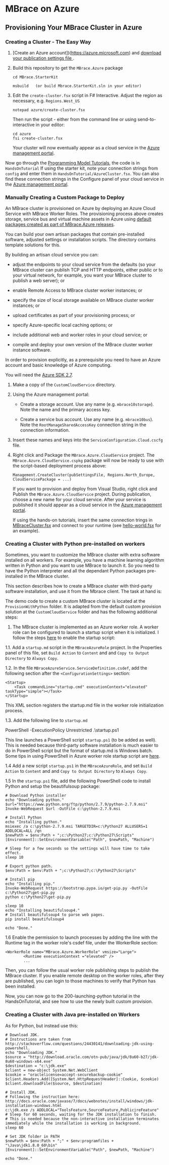 # MBrace on Azure

## Provisioning Your MBrace Cluster in Azure

###  Creating a Cluster - The Easy Way

1. [Create an Azure account])(https://azure.microsoft.com) and [download your publication settings file ](https://manage.windowsazure.com/publishsettings).

2. Build this repository to get the ``MBrace.Azure`` package 

       cd MBrace.StarterKit

       msbuild   (or build Mbrace.StarterKit.sln in your editor)

3. Edit the ``create-cluster.fsx`` script in F# Interactive. Adjust the region as necessary, e.g. ``Regions.West_US``
  
       notepad azure/create-cluster.fsx  

   Then run the script - either from the command line or using send-to-interactive in your editor:

       cd azure
       fsi create-cluster.fsx 
 
   Your cluster will now eventually appear as a cloud service in the [Azure management portal](https://manage.windowsazure.com).

Now go through the [Programming Model Tutorials](http://www.m-brace.net/programming-model.html), the code is in ``HandsOnTutorial``
If using the starter kit, note your connection strings from ``config`` and enter them in ``HandsOnTutorial/AzureCluster.fsx``.  You can also
find these connection strings in the Configure panel of your cloud service in the [Azure management portal](https://manage.windowsazure.com).


###  Manually Creating a Custom Package to Deploy


An MBrace cluster is provisioned on Azure by deploying an Azure Cloud Service with MBrace Worker Roles.
The provisioning process above creates storage, service bus and virtual machine assets in Azure using
[default packages created as part of MBrace.Azure releases](https://github.com/mbraceproject/MBrace.Azure/releases).

You can build your own artisan packages that contain pre-installed software, adjusted settings or installation scripts.
The directory contains template solutions for this.

By building an artisan cloud service you can:

* adjust the endpoints to your cloud service from the defaults (so your MBrace cluster can publish 
  TCP and HTTP endpoints, either public or to your virtual network, 
  for example, you want your MBrace cluster to publish a web server); or

* enable Remote Access to MBrace cluster worker instances; or

* specify the size of local storage available on MBrace cluster worker instances; or

* upload certificates as part of your provisioning process; or

* specify Azure-specific local caching options; or

* include additional web and worker roles in your cloud service; or

* compile and deploy your own version of the MBrace cluster worker instance software. 

In order to provision explicitly, as a prerequisite you need 
to have an Azure account and basic knowledge of Azure computing.

You will need the [Azure SDK 2.7](http://azure.microsoft.com/en-us/downloads/).

1. Make a copy of the `CustomCloudService` directory.

2. Using the Azure management portal:

   * Create a storage account. Use any name (e.g. `mbrace10storage`).  Note the name and the primary access key.

   * Create a service bus account. Use any name (e.g. `mbrace10bus`). Note the `RootManageSharedAccessKey` connection string in the connection information.

3. Insert these names and keys into the `ServiceConfiguration.Cloud.cscfg` file.

4. Right click and Package the `MBrace.Azure.CloudService` project.  The `MBrace.Azure.CloudService.cspkg` package will now be ready to use
   with the script-based deployment process above:

       Management.CreateCluster(pubSettingsFile, Regions.North_Europe, CloudServicePackage = ...)

   If you want to provision and deploy from Visual Studio, right click and Publish the `MBrace.Azure.CloudService` project.  During publication, choose a new name for your cloud service. 
   After your service is published it should appear as a cloud service in the [Azure management portal](https://manage.windowsazure.com/).

   If using the hands-on tutorials, insert the same connection trings in [MBraceCluster.fsx](../HandsOnTutorial/AzureCluster.fsx#L24) and connect 
   to your runtime (see [hello-world.fsx](../HandsOnTutorial/1-hello-world.fsx) for an example).


### Creating a Cluster with Python pre-installed on workers

Sometimes, you want to customize the MBrace cluster with extra software installed on all workers. 
For example, you have a machine learning algorithm written in Python and you want to use MBrace to launch it. So you  need to have the Python interpreter and all the dependant Python packages pre-installed in the MBrace cluster.

This section describes how to create a MBrace cluster with third-party software installation, and use it from the Mbrace client. The task at hand is:

The demo code to create a custom MBrace cluster is located at the `ProvisionWithPython` folder. It is adapted from the default custom provision solution at the `CustomCloudService` folder and has the following additional steps:

1. The MBrace cluster is implemented as an Azure worker role. A worker role can be configured to launch a startup script when it is initialized.  I follow the steps [here](http://blogs.msdn.com/b/cclayton/archive/2012/05/17/windows-azure-start-up-tasks-part-1.aspx) to enable the startup script:

1.1. Add a `startup.md` script in the `MBraceAzureRole` project. In the Properties panel of this file, set `Build Action` to `Content` and and `Copy to Output Directory` to `Always Copy`.
    
1.2. In the file `MBraceAzureService.ServiceDefinition.csdef`, add the following section after the `<ConfigurationSettings>` section:

    <Startup>
        <Task commandLine="startup.cmd" executionContext="elevated" taskType="simple"></Task>
    </Startup>

This XML section registers the startup.md file in the worker role initialization process.
    
1.3. Add the following line to `startup.md`

   PowerShell -ExecutionPolicy Unrestricted .\startup.ps1

This line launches a PowerShell script `startup.ps1` (to be added as well). This is needed because third-party software installation is much easier to do in PowerShell script but the format of startup.md is Windows batch. Some tips in using PowerShell in Azure worker role startup script are [here](https://msdn.microsoft.com/en-us/library/azure/jj130675.aspx).
    
1.4 Add a new script `startup.ps1` in the `MBraceAzureRole`, and set `Build Action` to `Content` and and `Copy to Output Directory` to `Always Copy`.
    
1.5 In the `startup.ps1` file, add the following PowerShell code to install Python and setup the beautifulsoup package:

	# Download Python installer
	echo "Downloading python."
	$url="https://www.python.org/ftp/python/2.7.9/python-2.7.9.msi"
	Invoke-WebRequest $url -OutFile c:\python-2.7.9.msi

	# Install Python
	echo "Installing python."
	msiexec /a c:\python-2.7.9.msi TARGETDIR=c:\Python27 ALLUSERS=1 ADDLOCAL=ALL /qn
	$newPath = $env:Path + ";c:\Python27;c:\Python27\Scripts"
	[Environment]::SetEnvironmentVariable("Path", $newPath, "Machine")

	# Sleep for a few seconds so the settings will have time to take effect.
	sleep 10

	# Export python path.
	$env:Path = $env:Path + ";c:\Python27;c:\Python27\Scripts"

	# Install pip
	echo "Installing pip."
	Invoke-WebRequest https://bootstrap.pypa.io/get-pip.py -OutFile c:\Python27\get-pip.py
	python c:\Python27\get-pip.py

	sleep 10
	echo "Installing beautifulsoup4."
	# Install beautifulsoup4 to parse web pages.
	pip install beautifulsoup4

	echo "Done."
    

1.6 Enable the permission to launch processes by adding the line with the Runtime tag in the worker role's csdef file, under the WorkerRole section:

    <WorkerRole name="MBrace.Azure.WorkerRole" vmsize="Large">
            <Runtime executionContext ="elevated" />
            ...
    
Then, you can follow the usual worker role publishing steps to publish the MBrace cluster. If you enable remote desktop on the worker roles, after they are published, you can login to those machines to verify that Python has been installed.

Now, you can now go to the 200-launching-python tutorial in the HandsOnTutorial, and see how to use the newly built custom provision.

### Creating a Cluster with Java  pre-installed on Workers

As for Python, but instead use this:

	# Download JDK.
	# Instructions are taken from http://stackoverflow.com/questions/24430141/downloading-jdk-using-powershell.
	echo "Downloading JDK."
	$source = "http://download.oracle.com/otn-pub/java/jdk/8u60-b27/jdk-8u60-windows-x64.exe"
	$destination = "c:\jdk.exe"
	$client = new-object System.Net.WebClient 
	$cookie = "oraclelicense=accept-securebackup-cookie"
	$client.Headers.Add([System.Net.HttpRequestHeader]::Cookie, $cookie) 
	$client.downloadFile($source, $destination)

	# Install JDK.
	# Following the instruction here: http://docs.oracle.com/javase/7/docs/webnotes/install/windows/jdk-installation-windows.html
	c:\jdk.exe /s ADDLOCAL="ToolsFeature,SourceFeature,PublicjreFeature"
	# Sleep for 60 seconds, waiting for the JDK installation to finish.
	# This is needed because the non-interactive installation terminates immediately while the installation is working in background.
	sleep 60

	# Set JDK folder in PATH
	$newPath = $env:Path + ";" + $env:programfiles + "\Java\jdk1.8.0_60\bin"
	[Environment]::SetEnvironmentVariable("Path", $newPath, "Machine")

	echo "Done."
